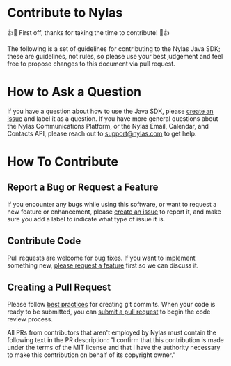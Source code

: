 # Contribute to Nylas
👍🎉 First off, thanks for taking the time to contribute! 🎉👍

The following is a set of guidelines for contributing to the Nylas Java SDK; these are guidelines, not rules, so please use your best judgement and feel free to propose changes to this document via pull request.

# How to Ask a Question

If you have a question about how to use the Java SDK, please [create an issue](https://github.com/nylas/nylas-java/issues) and label it as a question. If you have more general questions about the Nylas Communications Platform, or the Nylas Email, Calendar, and Contacts API, please reach out to support@nylas.com to get help.

# How To Contribute
## Report a Bug or Request a Feature

If you encounter any bugs while using this software, or want to request a new feature or enhancement, please [create an issue](https://github.com/nylas/nylas-java/issues) to report it, and make sure you add a label to indicate what type of issue it is.

## Contribute Code

Pull requests are welcome for bug fixes. If you want to implement something new, [please request a feature](https://github.com/nylas/nylas-java/issues) first so we can discuss it.

## Creating a Pull Request

Please follow [best practices](https://github.com/trein/dev-best-practices/wiki/Git-Commit-Best-Practices) for creating git commits. When your code is ready to be submitted, you can [submit a pull request](https://help.github.com/articles/creating-a-pull-request/) to begin the code review process.

All PRs from contributors that aren't employed by Nylas must contain the following text in the PR description: "I confirm that this contribution is made under the terms of the MIT license and that I have the authority necessary to make this contribution on behalf of its copyright owner."
